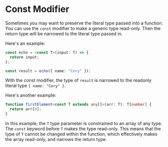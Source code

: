 # Const Modifier

Sometimes you may want to preserve the literal type passed into a function. You can use the `const` modifier to make a generic type read-only. Then the return type will be narrowed to the literal type passed in.

Here's an example:

```ts
const echo = <const T>(input: T) => {
  return input;
};

const result = echo({ name: "Cory" });
```

With the const modifier, the type of `result` is narrowed to the readonly literal type `{ name: "Cory" }`.

Here's another example:

```typescript
function firstElement<const T extends any[]>(arr: T): T[number] {
  return arr[0];
}
```

In this example, the `T` type parameter is constrained to an array of any type. The `const` keyword before `T` makes the type read-only. This means that the type of `T` cannot be changed within the function, which effectively makes the array read-only, and narrows the return type.
